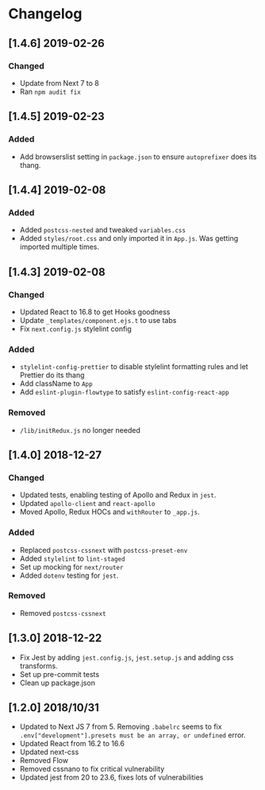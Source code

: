 # Changelog

## [1.4.6] 2019-02-26

### Changed

* Update from Next 7 to 8
* Ran `npm audit fix`

## [1.4.5] 2019-02-23

### Added

* Add browserslist setting in `package.json` to ensure `autoprefixer` does its thang.

## [1.4.4] 2019-02-08

### Added

* Added `postcss-nested` and tweaked `variables.css`
* Added `styles/root.css` and only imported it in `App.js`. Was getting imported multiple times.

## [1.4.3] 2019-02-08

### Changed

* Updated React to 16.8 to get Hooks goodness
* Update `_templates/component.ejs.t` to use tabs
* Fix `next.config.js` stylelint config

### Added

* `stylelint-config-prettier` to disable stylelint formatting rules and let Prettier do its thang
* Add className to `App`
* Add `eslint-plugin-flowtype` to satisfy `eslint-config-react-app`

### Removed

* `/lib/initRedux.js` no longer needed

## [1.4.0] 2018-12-27

### Changed

* Updated tests, enabling testing of Apollo and Redux in `jest`.
* Updated `apollo-client` and `react-apollo`
* Moved Apollo, Redux HOCs and `withRouter` to `_app.js`.

### Added

* Replaced `postcss-cssnext` with `postcss-preset-env`
* Added `stylelint` to `lint-staged`
* Set up mocking for `next/router`
* Added `dotenv` testing for `jest`.

### Removed

* Removed `postcss-cssnext`

## [1.3.0] 2018-12-22

* Fix Jest by adding `jest.config.js`, `jest.setup.js` and adding css transforms.
* Set up pre-commit tests
* Clean up package.json

## [1.2.0] 2018/10/31

* Updated to Next JS 7 from 5. Removing `.babelrc` seems to fix `.env["development"].presets must be an array, or undefined` error.
* Updated React from 16.2 to 16.6
* Updated next-css
* Removed Flow
* Removed cssnano to fix critical vulnerability
* Updated jest from 20 to 23.6, fixes lots of vulnerabilities
